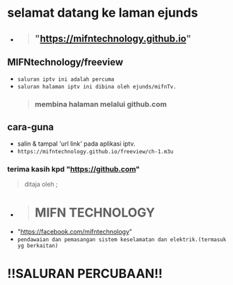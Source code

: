 # selamat datang ke laman ejunds 
- > ## "https://mifntechnology.github.io"
## MIFNtechnology/freeview
- `saluran iptv ini adalah percuma`
- `saluran halaman iptv ini dibina oleh ejunds/mifnTv.`
   > ### membina halaman melalui github.com 

  
## cara-guna
- salin & tampal 'url link' pada aplikasi iptv.
- `https://mifntechnology.github.io/freeview/ch-1.m3u`


### terima kasih kpd "https://github.com"


> ditaja oleh ;
* > # MIFN TECHNOLOGY
- "https://facebook.com/mifntechnology"
- `pendawaian dan pemasangan sistem keselamatan dan elektrik.(termasuk yg berkaitan)`


# !!SALURAN PERCUBAAN!!





































